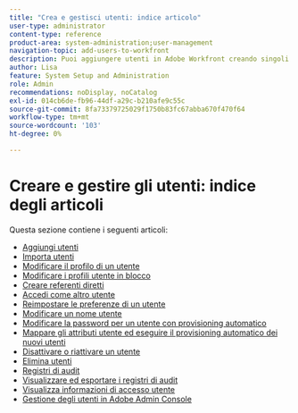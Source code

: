 ```yaml
---
title: "Crea e gestisci utenti: indice articolo"
user-type: administrator
content-type: reference
product-area: system-administration;user-management
navigation-topic: add-users-to-workfront
description: Puoi aggiungere utenti in Adobe Workfront creando singoli utenti da zero o copiando quelli esistenti.
author: Lisa
feature: System Setup and Administration
role: Admin
recommendations: noDisplay, noCatalog
exl-id: 014cb6de-fb96-44df-a29c-b210afe9c55c
source-git-commit: 8fa73379725029f1750b83fc67abba670f470f64
workflow-type: tm+mt
source-wordcount: '103'
ht-degree: 0%

---
```


# Creare e gestire gli utenti: indice degli articoli

<!-- Audited: 2/2024 -->

Questa sezione contiene i seguenti articoli:

* [Aggiungi utenti](../../../administration-and-setup/add-users/create-and-manage-users/add-users.md)
* [Importa utenti](../../../administration-and-setup/add-users/create-and-manage-users/import-users.md)
* [Modificare il profilo di un utente](../../../administration-and-setup/add-users/create-and-manage-users/edit-a-users-profile.md)
* [Modificare i profili utente in blocco](../../../administration-and-setup/add-users/create-and-manage-users/edit-user-profiles-in-bulk.md)
* [Creare referenti diretti](../../../administration-and-setup/add-users/create-and-manage-users/create-direct-reports.md)
* [Accedi come altro utente](../../../administration-and-setup/add-users/create-and-manage-users/log-in-as-another-user.md)
* [Reimpostare le preferenze di un utente](../../../administration-and-setup/add-users/create-and-manage-users/reset-a-users-preferences.md)
* [Modificare un nome utente](../../../administration-and-setup/add-users/create-and-manage-users/change-a-username.md)
* [Modificare la password per un utente con provisioning automatico](../../../administration-and-setup/add-users/create-and-manage-users/change-pw-auto-provisioned-user.md)
* [Mappare gli attributi utente ed eseguire il provisioning automatico dei nuovi utenti](../../../administration-and-setup/add-users/create-and-manage-users/map-user-attributes.md)
* [Disattivare o riattivare un utente](../../../administration-and-setup/add-users/create-and-manage-users/deactivate-a-user.md)
* [Elimina utenti](../../../administration-and-setup/add-users/create-and-manage-users/delete-a-user.md)
* [Registri di audit](../../../administration-and-setup/add-users/create-and-manage-users/audit-logs.md)
* [Visualizzare ed esportare i registri di audit](../../../administration-and-setup/add-users/create-and-manage-users/view-and-export-audit-logs.md)
* [Visualizza informazioni di accesso utente](../../../administration-and-setup/add-users/create-and-manage-users/view-user-login-info.md)
* [Gestione degli utenti in Adobe Admin Console](../../../administration-and-setup/add-users/create-and-manage-users/admin-console.md)
